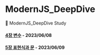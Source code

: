 # ModernJS_DeepDive
📕 ModernJS_DeepDive Study

#### [4장 변수](https://miunoribird.tistory.com/71) - 2023/06/08
#### [5장 표현식과 문](https://miunoribird.tistory.com/72) - 2023/06/09